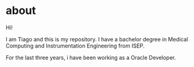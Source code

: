 # about

Hi!

I am Tiago and this is my repository.
I have a bachelor degree in Medical Computing and Instrumentation Engineering from ISEP.

For the last three years, i have been working as a Oracle Developer.
